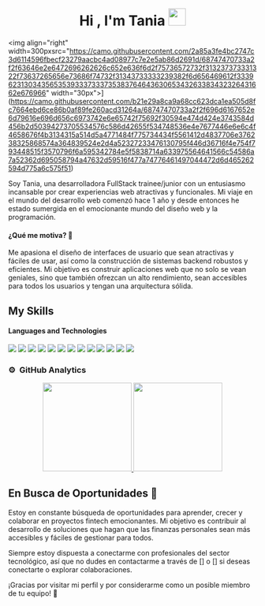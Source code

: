 <h1 align="center"><b>Hi , I'm Tania </b><img src="https://media.giphy.com/media/hvRJCLFzcasrR4ia7z/giphy.gif" width="35"></h1>

<img align="right" width=300pxsrc="https://camo.githubusercontent.com/2a85a3fe4bc2747c3d6114596fbecf23279aacbc4ad08977c7e2e5ab86d2691d/68747470733a2f2f63646e2e6472696262626c652e636f6d2f75736572732f313237373331322f73637265656e73686f74732f31343733333239382f6d656469612f33396231303435653539333733373538376464363065343263383432326431662e676966" width="30px">](https://camo.githubusercontent.com/b21e29a8ca9a68cc623dca1ea505d8fc7664ebd6ce86b0af89fe260acd31264a/68747470733a2f2f696d6167652e6d79616e696d656c6973742e6e65742f75692f30594e474d424e3743584d456b2d50394273705534576c586d42655f534748536e4e7677446e6e6c4f4658676f4b3134315a514d5a4771484f775734434f5561412d4837706e376238325868574a364839524e2d4a52327233476130795f446d36716f4e754f793448515f3570796f6a595342784e5f5838714a633975564641566c54586a7a52362d695058794a47632d59516f477a74776461497044472d6d465262594d775a6c575f51) 

Soy Tania, una desarrolladora FullStack trainee/junior con un entusiasmo incansable por crear experiencias web atractivas y funcionales. Mi viaje en el mundo del desarrollo web comenzó hace 1 año y desde entonces he estado sumergida en el emocionante mundo del diseño web y la programación.

#### ¿Qué me motiva? 🚀

Me apasiona el diseño de interfaces de usuario que sean atractivas y fáciles de usar, así como la construcción de sistemas backend robustos y eficientes. Mi objetivo es construir aplicaciones web que no solo se vean geniales, sino que también ofrezcan un alto rendimiento, sean accesibles para todos los usuarios y tengan una arquitectura sólida.

## My Skills 

<h4> Languages and Technologies </h4>
<span> 
  <img src="https://img.shields.io/badge/HTML5-E34F26?style=for-the-badge&logo=html5&logoColor=white">
  <img src="https://img.shields.io/badge/CSS3-1572B6?style=for-the-badge&logo=css3&logoColor=white">
  <img src="https://img.shields.io/badge/SASS-hotpink.svg?style=for-the-badge&logo=SASS&logoColor=white">
  <img src="https://img.shields.io/badge/JavaScript-F7DF1E?style=for-the-badge&logo=javascript&logoColor=black">
  <img src="https://img.shields.io/badge/react-%2320232a.svg?style=for-the-badge&logo=react&logoColor=%2361DAFB">
  <img src="https://img.shields.io/badge/vuejs-%2335495e.svg?style=for-the-badge&logo=vuedotjs&logoColor=%234FC08D">    
  <img src= "https://img.shields.io/badge/typescript-%23007ACC.svg?style=for-the-badge&logo=typescript&logoColor=white">
  <img src="https://img.shields.io/badge/github-%23121011.svg?style=for-the-badge&logo=github&logoColor=white">
  <img src="https://img.shields.io/badge/bootstrap-%238511FA.svg?style=for-the-badge&logo=bootstrap&logoColor=white">
  <img src="https://img.shields.io/badge/Next-black?style=for-the-badge&logo=next.js&logoColor=white">
  <img src="https://img.shields.io/badge/node.js-6DA55F?style=for-the-badge&logo=node.js&logoColor=white">
  <img src="https://img.shields.io/badge/express.js-%23404d59.svg?style=for-the-badge&logo=express&logoColor=%2361DAFB">
  <img src="https://img.shields.io/badge/MongoDB-%234ea94b.svg?style=for-the-badge&logo=mongodb&logoColor=white">


### ⚙️ &nbsp;GitHub Analytics

<p align="center">
<a href="https://github.com/Taluok">
  <img height="180em" src="https://github-readme-stats-eight-theta.vercel.app/api?username=Taluok&show_icons=true&theme=algolia&include_all_commits=true&count_private=true"/>
  <img height="180em" src="https://github-readme-stats-eight-theta.vercel.app/api/top-langs/?username=Taluok&layout=compact&langs_count=8&theme=algolia"/>
</a>
</p>

 
<h2>En Busca de Oportunidades 🌱</h2>

Estoy en constante búsqueda de oportunidades para aprender, crecer y colaborar en proyectos fintech emocionantes. Mi objetivo es contribuir al desarrollo de soluciones que hagan que las finanzas personales sean más accesibles y fáciles de gestionar para todos.

Siempre estoy dispuesta a conectarme con profesionales del sector tecnológico, así que no dudes en contactarme a través de [] o [] si deseas conectarte o explorar colaboraciones.

¡Gracias por visitar mi perfil y por considerarme como un posible miembro de tu equipo! 🌟




